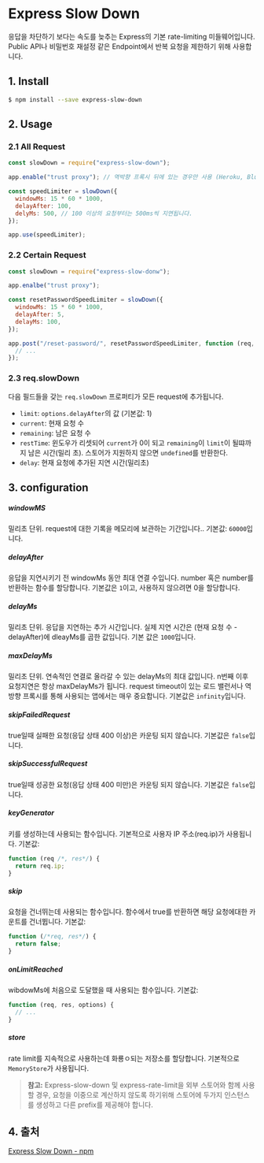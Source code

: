 # Express Slow Down

응답을 차단하기 보다는 속도를 늦추는 Express의 기본 rate-limiting 미들웨어입니다. Public API나 비밀번호 재설정 같은 Endpoint에서 반복 요청을 제한하기 위해 사용합니다.

## 1. Install

```zsh
$ npm install --save express-slow-down
```

## 2. Usage

### 2.1 All Request

```javascript
const slowDown = require("express-slow-down");

app.enable("trust proxy"); // 역박향 프록시 뒤에 있는 경우만 사용 (Heroku, Bluemix, AWS에서 ELB, 사용자 지정 Nginx setup 등을 사용할 경우)

const speedLimiter = slowDown({
  windowMs: 15 * 60 * 1000,
  delayAfter: 100,
  delyMs: 500, // 100 이상의 요청부터는 500ms씩 지연됩니다.
});

app.use(speedLimiter);
```

### 2.2 Certain Request

```javascript
const slowDown = require("express-slow-donw");

app.enalbe("trust proxy");

const resetPasswordSpeedLimiter = slowDown({
  windowMs: 15 * 60 * 1000,
  delayAfter: 5,
  delayMs: 100,
});

app.post("/reset-password/", resetPasswordSpeedLimiter, function (req, res) {
  // ...
});
```

### 2.3 req.slowDown

다음 필드들을 갖는 `req.slowDown` 프로퍼티가 모든 request에 추가됩니다.

- `limit`: `options.delayAfter`의 값 (기본값: 1)
- `current`: 현재 요청 수
- `remaining`: 남은 요청 수
- `restTime`: 윈도우가 리셋되어 `current`가 0이 되고 `remaining`이 `limit`이 될땨까지 남은 시간(밀리 초). 스토어가 지원하지 않으면 `undefined`를 반환한다.
- `delay`: 현재 요청에 추가된 지연 시간(밀리초)

## 3. configuration

##### windowMS

밀리초 단위. request에 대한 기록을 메모리에 보관하는 기간입니다.. 기본값: `60000`입니다.

##### delayAfter

응답을 지연시키기 전 windowMs 동안 최대 연결 수입니다. number 혹은 number를 반환하는 함수를 할당합니다. 기본값은 `1`이고, 사용하지 않으려면 0을 할당합니다.

##### delayMs

밀리초 단위. 응답을 지연하는 추가 시간입니다. 실제 지연 시간은 (현재 요청 수 - delayAfter)에 dleayMs를 곱한 값입니다. 기본 값은 `1000`입니다.

##### maxDelayMs

밀리초 단위. 연속적인 연결로 올라갈 수 있는 delayMs의 최대 값입니다. n번째 이후 요청지연은 항상 maxDelayMs가 됩니다. request timeout이 있는 로드 밸런서나 역방향 프록시를 통해 사용되는 앱에서는 매우 중요합니다. 기본값은 `infinity`입니다.

##### skipFailedRequest

true일때 실패한 요청(응답 상태 400 이상)은 카운팅 되지 않습니다. 기본값은 `false`입니다.

##### skipSuccessfulRequest

true일때 성공한 요청(응답 상태 400 미만)은 카운팅 되지 않습니다. 기본값은 `false`입니다.

##### keyGenerator

키를 생성하는데 사용되는 함수입니다. 기본적으로 사용자 IP 주소(req.ip)가 사용됩니다. 기본값:

```javascript
function (req /*, res*/) {
  return req.ip;
}
```

##### skip

요청을 건너뛰는데 사용되는 함수입니다. 함수에서 true를 반환하면 해당 요청에대한 카운트를 건너뜁니다. 기본값:

```javascript
function (/*req, res*/) {
  return false;
}
```

##### onLimitReached

wibdowMs에 처음으로 도달했을 때 사용되는 함수입니다. 기본값:

```javascript
function (req, res, options) {
  // ...
}
```

##### store

rate limit를 지속적으로 사용하는데 화룡ㅇ되는 저장소를 할당합니다. 기본적으로 `MemoryStore`가 사용됩니다.

> **참고:** Express-slow-down 및 express-rate-limit을 외부 스토어와 함께 사용할 경우, 요청을 이중으로 계산하지 않도록 하기위해 스토어에 두가지 인스턴스를 생성하고 다른 prefix를 제공해야 합니다.

## 4. 출처

[Express Slow Down - npm](https://www.npmjs.com/package/express-slow-down)

